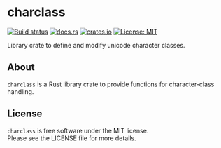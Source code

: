 # charclass

[![Build status](https://github.com/phorward/charclass/actions/workflows/main.yml/badge.svg)](https://github.com/phorward/charclass/actions/workflows/main.yml)
[![docs.rs](https://img.shields.io/docsrs/charclass)](https://docs.rs/charclass/latest/charclass/)
[![crates.io](https://img.shields.io/crates/v/charclass)](https://crates.io/crates/charclass)
[![License: MIT](https://img.shields.io/badge/License-MIT-green.svg)](https://opensource.org/licenses/MIT)

Library crate to define and modify unicode character classes.

## About

`charclass` is a Rust library crate to provide functions for character-class handling.

## License

`charclass` is free software under the MIT license.<br>
Please see the LICENSE file for more details.
